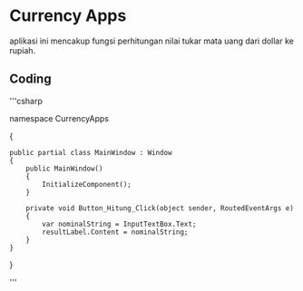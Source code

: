 # Currency Apps
aplikasi ini mencakup fungsi perhitungan nilai tukar mata uang dari dollar ke
rupiah.

## Coding

'''csharp

namespace CurrencyApps

{
    
    public partial class MainWindow : Window
    {
        public MainWindow()
        {
            InitializeComponent();
        }

        private void Button_Hitung_Click(object sender, RoutedEventArgs e)
        {
            var nominalString = InputTextBox.Text;
            resultLabel.Content = nominalString;   
        }
    }
}

''' 
